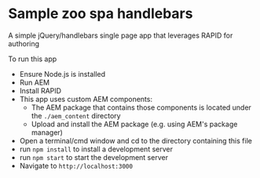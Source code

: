 # Sample zoo spa handlebars

A simple jQuery/handlebars single page app that leverages RAPID for authoring

To run this app

- Ensure Node.js is installed
- Run AEM
- Install RAPID
- This app uses custom AEM components:
    - The AEM package that contains those components is located under the `./aem_content` directory
    - Upload and install the AEM package (e.g. using AEM's package manager)
- Open a terminal/cmd window and cd to the directory containing this file
- run `npm install` to install a development server
- run `npm start` to start the development server
- Navigate to `http://localhost:3000`